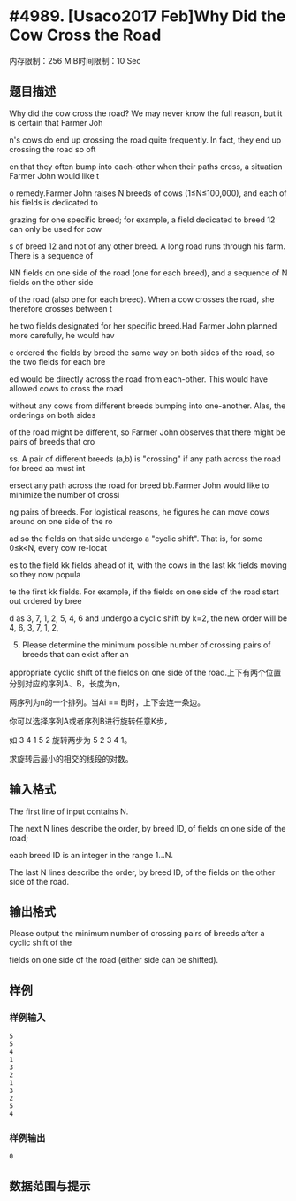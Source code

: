 # #4989. [Usaco2017 Feb]Why Did the Cow Cross the Road

内存限制：256 MiB时间限制：10 Sec

## 题目描述

Why did the cow cross the road? We may never know the full reason, but it is certain that Farmer Joh

n's cows do end up crossing the road quite frequently. In fact, they end up crossing the road so oft

en that they often bump into each-other when their paths cross, a situation Farmer John would like t

o remedy.Farmer John raises N breeds of cows (1&le;N&le;100,000), and each of his fields is dedicated to

 grazing for one specific breed; for example, a field dedicated to breed 12 can only be used for cow

s of breed 12 and not of any other breed. A long road runs through his farm. There is a sequence of 

NN fields on one side of the road (one for each breed), and a sequence of N fields on the other side

 of the road (also one for each breed). When a cow crosses the road, she therefore crosses between t

he two fields designated for her specific breed.Had Farmer John planned more carefully, he would hav

e ordered the fields by breed the same way on both sides of the road, so the two fields for each bre

ed would be directly across the road from each-other. This would have allowed cows to cross the road

 without any cows from different breeds bumping into one-another. Alas, the orderings on both sides 

of the road might be different, so Farmer John observes that there might be pairs of breeds that cro

ss. A pair of different breeds (a,b) is "crossing" if any path across the road for breed aa must int

ersect any path across the road for breed bb.Farmer John would like to minimize the number of crossi

ng pairs of breeds. For logistical reasons, he figures he can move cows around on one side of the ro

ad so the fields on that side undergo a "cyclic shift". That is, for some 0&le;k<N, every cow re-locat

es to the field kk fields ahead of it, with the cows in the last kk fields moving so they now popula

te the first kk fields. For example, if the fields on one side of the road start out ordered by bree

d as 3, 7, 1, 2, 5, 4, 6 and undergo a cyclic shift by k=2, the new order will be 4, 6, 3, 7, 1, 2, 

5. Please determine the minimum possible number of crossing pairs of breeds that can exist after an 

appropriate cyclic shift of the fields on one side of the road.上下有两个位置分别对应的序列A、B，长度为n，

两序列为n的一个排列。当Ai == Bj时，上下会连一条边。

你可以选择序列A或者序列B进行旋转任意K步，

如 3 4 1 5 2 旋转两步为 5 2 3 4 1。

求旋转后最小的相交的线段的对数。

## 输入格式

The first line of input contains N. 

The next N lines describe the order, by breed ID, of fields on one side of the road; 

each breed ID is an integer in the range 1&hellip;N. 

The last N lines describe the order, by breed ID, of the fields on the other side of the road.

## 输出格式

Please output the minimum number of crossing pairs of breeds after a cyclic shift of the 

fields on one side of the road (either side can be shifted).

## 样例

### 样例输入

    
    5
    5
    4
    1
    3
    2
    1
    3
    2
    5
    4
    

### 样例输出

    
    0
    

## 数据范围与提示
